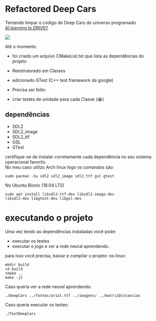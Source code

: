 # Refactored Deep Cars

Tentando limpar o código de Deep Cars do universo programado  
[AI learning to DRIVE!!](https://www.youtube.com/watch?v=gnfkfUQvKDw&ab_channel=UniversoProgramado)


![](preview.gif)

Até o momento:
- foi criado um arquivo CMakeList.txt que lista
  as dependências do projeto
  
- Reestruturado em Classes

- adicionado GTest (C++ test framework da google)


- Precisa ser feito: 

- criar testes de unidade para cada Classe (:sob:)
 

## dependências

- SDL2
- SDL2_image
- SDL2_ttf
- GSL
- GTest

certifique-se de instalar corretamente cada dependência no
seu sistema operacional favorito.  
No meu caso utilizo Arch linux logo os comandos são:
```shell
sudo pacman -Su sdl2 sdl2_image sdl2_ttf gsl gtest
```
No Ubuntu Bionic (18.04 LTS)
```shell
sudo apt install libsdl2-ttf-dev libsdl2-image-dev
libsdl2-dev libgtest-dev libgsl-dev
```

# executando o projeto
Uma vez tendo as dependências instaladas você pode:
- executar os testes
- executar o jogo e ver a rede neural aprendendo.

para isso você precisa, baixar e compilar o projeto:
no linux:
```shell
mkdir build
cd build 
cmake ..
make -j2
```
Caso queria ver a rede neural aprendendo:
```shell
./DeepCars ../fontes/arial.ttf ../imagens/ ../matrizDistancias
```
Caso queria executar os testes:
```shell
./TestDeepCars
```
